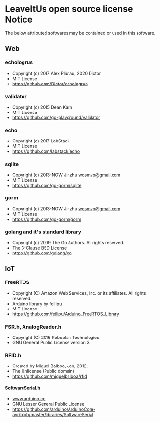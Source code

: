 # LeaveItUs open source license Notice
The below attributed softwares may be contained or used in this software.

## Web
### echologrus
- Copyright (c) 2017 Alex Pliutau, 2020 Dictor
- MIT License
- https://github.com/Dictor/echologrus

### validator
- Copyright (c) 2015 Dean Karn
- MIT License
- https://github.com/go-playground/validator

### echo
- Copyright (c) 2017 LabStack
- MIT License
- https://github.com/labstack/echo

### sqlite
- Copyright (c) 2013-NOW  Jinzhu <wosmvp@gmail.com>
- MIT License
- https://github.com/go-gorm/sqlite

### gorm
- Copyright (c) 2013-NOW  Jinzhu <wosmvp@gmail.com>
- MIT License
- https://github.com/go-gorm/gorm

### golang and it's standard library
- Copyright (c) 2009 The Go Authors. All rights reserved.
- The 3-Clause BSD License 
- https://github.com/golang/go

## IoT
### FreeRTOS
- Copyright (C) Amazon Web Services, Inc. or its affiliates. All rights reserved. 
- Arduino library by feilipu 
- MIT License
- https://github.com/feilipu/Arduino_FreeRTOS_Library

### FSR.h, AnalogReader.h 
- Copyright (C) 2016 Roboplan Technologies
- GNU General Public License version 3

### RFID.h
- Created by Miguel Balboa, Jan, 2012. 
- The Unlicense (Public domain)
- https://github.com/miguelbalboa/rfid

#### SoftwareSerial.h
- www.arduino.cc
- GNU Lesser General Public License
- https://github.com/arduino/ArduinoCore-avr/blob/master/libraries/SoftwareSerial
